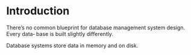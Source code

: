 # Introduction

There’s no common blueprint for database management system design. Every data‐
base is built slightly differently. 

Database systems store data in memory and on disk.